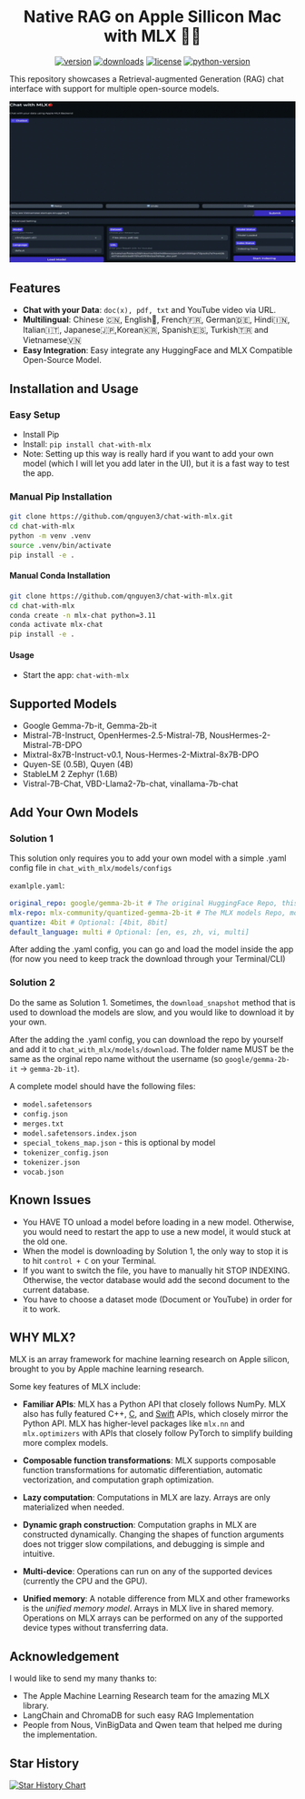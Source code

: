 <div align="center">

# Native RAG on Apple Sillicon Mac with MLX 🧑‍💻

[![version](https://badge.fury.io/py/chat-with-mlx.svg)](https://badge.fury.io/py/chat-with-mlx)
[![downloads](https://img.shields.io/pypi/dm/chat-with-mlx)](https://pypistats.org/packages/chat-with-mlx)
[![license](https://img.shields.io/pypi/l/chat-with-mlx)](https://github.com/qnguyen3/chat-with-mlx/blob/main/LICENSE.md)
[![python-version](https://img.shields.io/pypi/pyversions/chat-with-mlx)](https://badge.fury.io/py/chat-with-mlx)
</div>

This repository showcases a Retrieval-augmented Generation (RAG) chat interface with support for multiple open-source models.

![chat_with_mlx](assets/chat-w-mlx.gif)

## Features

- **Chat with your Data**: `doc(x), pdf, txt` and YouTube video via URL.
- **Multilingual**: Chinese 🇨🇳, English🏴, French🇫🇷, German🇩🇪, Hindi🇮🇳, Italian🇮🇹, Japanese🇯🇵,Korean🇰🇷, Spanish🇪🇸, Turkish🇹🇷 and Vietnamese🇻🇳
- **Easy Integration**: Easy integrate any HuggingFace and MLX Compatible Open-Source Model.

## Installation and Usage

### Easy Setup

- Install Pip
- Install: `pip install chat-with-mlx`
- Note: Setting up this way is really hard if you want to add your own model (which I will let you add later in the UI), but it is a fast way to test the app.

### Manual Pip Installation

```bash
git clone https://github.com/qnguyen3/chat-with-mlx.git
cd chat-with-mlx
python -m venv .venv
source .venv/bin/activate
pip install -e .
```

#### Manual Conda Installation

```bash
git clone https://github.com/qnguyen3/chat-with-mlx.git
cd chat-with-mlx
conda create -n mlx-chat python=3.11
conda activate mlx-chat
pip install -e .
```

#### Usage

- Start the app: `chat-with-mlx`

## Supported Models

- Google Gemma-7b-it, Gemma-2b-it
- Mistral-7B-Instruct, OpenHermes-2.5-Mistral-7B, NousHermes-2-Mistral-7B-DPO
- Mixtral-8x7B-Instruct-v0.1, Nous-Hermes-2-Mixtral-8x7B-DPO
- Quyen-SE (0.5B), Quyen (4B)
- StableLM 2 Zephyr (1.6B)
- Vistral-7B-Chat, VBD-Llama2-7b-chat, vinallama-7b-chat

## Add Your Own Models

### Solution 1

This solution only requires you to add your own model with a simple .yaml config file in `chat_with_mlx/models/configs`

`examlple.yaml`:

```yaml
original_repo: google/gemma-2b-it # The original HuggingFace Repo, this helps with displaying
mlx-repo: mlx-community/quantized-gemma-2b-it # The MLX models Repo, most are available through `mlx-community`
quantize: 4bit # Optional: [4bit, 8bit]
default_language: multi # Optional: [en, es, zh, vi, multi]
```

After adding the .yaml config, you can go and load the model inside the app (for now you need to keep track the download through your Terminal/CLI)

### Solution 2

Do the same as Solution 1. Sometimes, the `download_snapshot` method that is used to download the models are slow, and you would like to download it by your own.

After the adding the .yaml config, you can download the repo by yourself and add it to `chat_with_mlx/models/download`. The folder name MUST be the same as the orginal repo name without the username (so `google/gemma-2b-it` -> `gemma-2b-it`).

A complete model should have the following files:

- `model.safetensors`
- `config.json`
- `merges.txt`
- `model.safetensors.index.json`
- `special_tokens_map.json` - this is optional by model
- `tokenizer_config.json`
- `tokenizer.json`
- `vocab.json`

## Known Issues

- You HAVE TO unload a model before loading in a new model. Otherwise, you would need to restart the app to use a new model, it would stuck at the old one.
- When the model is downloading by Solution 1, the only way to stop it is to hit `control + C` on your Terminal.
- If you want to switch the file, you have to manually hit STOP INDEXING. Otherwise, the vector database would add the second document to the current database.
- You have to choose a dataset mode (Document or YouTube) in order for it to work.

## WHY MLX?

MLX is an array framework for machine learning research on Apple silicon,
brought to you by Apple machine learning research.

Some key features of MLX include:

- **Familiar APIs**: MLX has a Python API that closely follows NumPy.  MLX
   also has fully featured C++, [C](https://github.com/ml-explore/mlx-c), and
   [Swift](https://github.com/ml-explore/mlx-swift/) APIs, which closely mirror
   the Python API.  MLX has higher-level packages like `mlx.nn` and
   `mlx.optimizers` with APIs that closely follow PyTorch to simplify building
   more complex models.

- **Composable function transformations**: MLX supports composable function
   transformations for automatic differentiation, automatic vectorization,
   and computation graph optimization.

- **Lazy computation**: Computations in MLX are lazy. Arrays are only
   materialized when needed.

- **Dynamic graph construction**: Computation graphs in MLX are constructed
   dynamically. Changing the shapes of function arguments does not trigger
   slow compilations, and debugging is simple and intuitive.

- **Multi-device**: Operations can run on any of the supported devices
   (currently the CPU and the GPU).

- **Unified memory**: A notable difference from MLX and other frameworks
   is the *unified memory model*. Arrays in MLX live in shared memory.
   Operations on MLX arrays can be performed on any of the supported
   device types without transferring data.

## Acknowledgement

I would like to send my many thanks to:

- The Apple Machine Learning Research team for the amazing MLX library.
- LangChain and ChromaDB for such easy RAG Implementation
- People from Nous, VinBigData and Qwen team that helped me during the implementation.

## Star History

[![Star History Chart](https://api.star-history.com/svg?repos=qnguyen3/chat-with-mlx&type=Date)](https://star-history.com/#qnguyen3/chat-with-mlx&Date)
